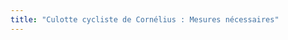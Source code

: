 ```yaml
---
title: "Culotte cycliste de Cornélius : Mesures nécessaires"
---
```


<PatternMeasurements pattern='cornelius' />

